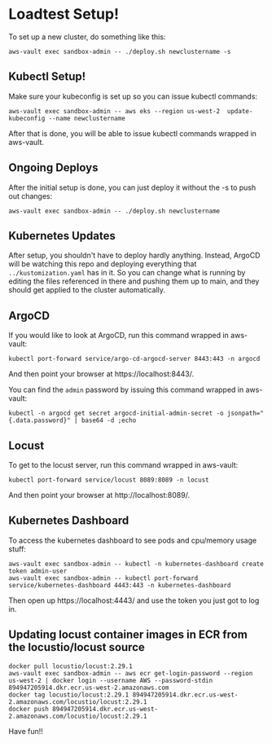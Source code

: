 # Loadtest Setup!

To set up a new cluster, do something like this:
```
aws-vault exec sandbox-admin -- ./deploy.sh newclustername -s
```

## Kubectl Setup!

Make sure your kubeconfig is set up so you can issue
kubectl commands:
```
aws-vault exec sandbox-admin -- aws eks --region us-west-2  update-kubeconfig --name newclustername
```

After that is done, you will be able to issue kubectl commands
wrapped in aws-vault.


## Ongoing Deploys

After the initial setup is done, you can just deploy it without the -s
to push out changes:
```
aws-vault exec sandbox-admin -- ./deploy.sh newclustername
```

## Kubernetes Updates

After setup, you shouldn't have to deploy hardly anything.
Instead, ArgoCD will be watching this repo and deploying
everything that `../kustomization.yaml` has in it.  So you 
can change what is running by editing the files referenced in
there and pushing them up to main, and they should get
applied to the cluster automatically.

## ArgoCD

If you would like to look at ArgoCD, run this command wrapped in aws-vault:
```
kubectl port-forward service/argo-cd-argocd-server 8443:443 -n argocd
```
And then point your browser at https://localhost:8443/.

You can find the `admin` password by issuing this command wrapped in aws-vault:
```
kubectl -n argocd get secret argocd-initial-admin-secret -o jsonpath="{.data.password}" | base64 -d ;echo
```

## Locust

To get to the locust server, run this command wrapped in aws-vault:
```
kubectl port-forward service/locust 8089:8089 -n locust
```
And then point your browser at http://localhost:8089/.

## Kubernetes Dashboard

To access the kubernetes dashboard to see pods and cpu/memory usage stuff:
```
aws-vault exec sandbox-admin -- kubectl -n kubernetes-dashboard create token admin-user
aws-vault exec sandbox-admin -- kubectl port-forward service/kubernetes-dashboard 4443:443 -n kubernetes-dashboard
```
Then open up https://localhost:4443/ and use the token you just got to log in.

## Updating locust container images in ECR from the locustio/locust source

```
docker pull locustio/locust:2.29.1
aws-vault exec sandbox-admin -- aws ecr get-login-password --region us-west-2 | docker login --username AWS --password-stdin 894947205914.dkr.ecr.us-west-2.amazonaws.com
docker tag locustio/locust:2.29.1 894947205914.dkr.ecr.us-west-2.amazonaws.com/locustio/locust:2.29.1
docker push 894947205914.dkr.ecr.us-west-2.amazonaws.com/locustio/locust:2.29.1
```

Have fun!!

